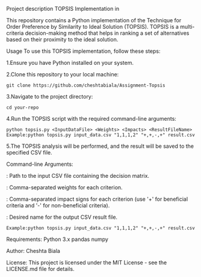 Project description
TOPSIS Implementation in

This repository contains a Python implementation of the Technique for Order Preference by Similarity to Ideal Solution (TOPSIS). TOPSIS is a multi-criteria decision-making method that helps in ranking a set of alternatives based on their proximity to the ideal solution.

Usage To use this TOPSIS implementation, follow these steps:

1.Ensure you have Python installed on your system.

2.Clone this repository to your local machine:

    git clone https://github.com/cheshtabiala/Assignment-Topsis
3.Navigate to the project directory:

    cd your-repo
4.Run the TOPSIS script with the required command-line arguments:

    python topsis.py <InputDataFile> <Weights> <Impacts> <ResultFileName>
    Example:python topsis.py input_data.csv "1,1,1,2" "+,+,-,+" result.csv
5.The TOPSIS analysis will be performed, and the result will be saved to the specified CSV file.

Command-line Arguments:

: Path to the input CSV file containing the decision matrix.

: Comma-separated weights for each criterion.

: Comma-separated impact signs for each criterion (use '+' for beneficial criteria and '-' for non-beneficial criteria).

: Desired name for the output CSV result file.

    Example:python topsis.py input_data.csv "1,1,1,2" "+,+,-,+" result.csv
Requirements: Python 3.x pandas numpy

Author: Cheshta Biala

License: This project is licensed under the MIT License - see the LICENSE.md file for details.
